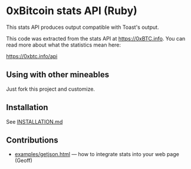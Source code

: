 # 0xBitcoin stats API (Ruby)

This stats API produces output compatible with Toast's output.

This code was extracted from the stats API at <https://0xBTC.info>. You can
read more about what the statistics mean here:

<https://0xbtc.info/api>

## Using with other mineables

Just fork this project and customize.

## Installation

See [INSTALLATION.md](INSTALLATION.md)

## Contributions

- [examples/getjson.html](examples/getjson.html) — how to integrate stats into your web page (Geoff)
